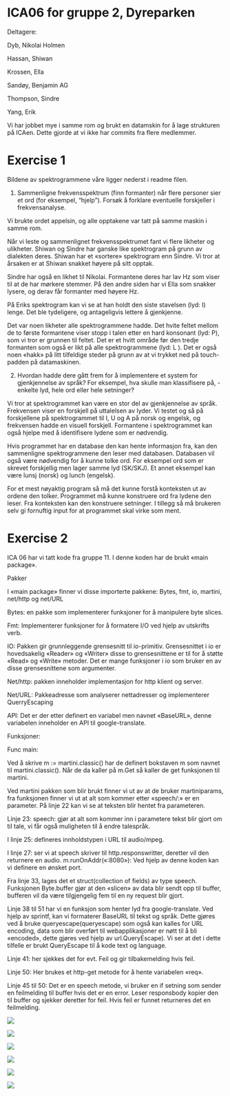 # ICA06 for gruppe 2, Dyreparken

Deltagere:

Dyb, Nikolai Holmen

Hassan, Shiwan

Krossen, Ella

Sandøy, Benjamin AG

Thompson, Sindre  

Yang, Erik

Vi har jobbet mye i samme rom og brukt en datamskin for å lage strukturen på ICAen. Dette gjorde at vi ikke har commits fra flere medlemmer.

# Exercise 1

Bildene av spektrogrammene våre ligger nederst i readme filen.

1. Sammenligne frekvensspektrum (finn formanter) når flere personer sier et ord (for eksempel, “hjelp”). Forsøk å forklare eventuelle forskjeller i frekvensanalyse.

Vi brukte ordet appelsin, og alle opptakene var tatt på samme maskin i samme rom.

Når vi leste og sammenlignet frekvensspektrumet fant vi flere likheter og ulikheter. Shiwan og Sindre har ganske like spektrogram på grunn av dialekten deres. Shiwan har et «sortere» spektrogram enn Sindre. Vi tror at årsaken er at Shiwan snakket høyere på sitt opptak.  

Sindre har også en likhet til Nikolai. Formantene deres har lav Hz som viser til at de har mørkere stemmer. På den andre siden har vi Ella som snakker lysere, og derav får formanter med høyere Hz.

På Eriks spektrogram kan vi se at han holdt den siste stavelsen (lyd: I) lenge. Det ble tydeligere, og antageligvis lettere å gjenkjenne.

Det var noen likheter alle spektrogrammene hadde. Det hvite feltet mellom de to første formantene viser stopp i talen etter en hard konsonant (lyd: P), som vi tror er grunnen til feltet. Det er et hvitt område før den tredje formanten som også er likt på alle spektrogrammene (lyd: L ). Det er også noen «hakk» på litt tilfeldige steder på grunn av at vi trykket ned på touch-padden på datamaskinen.

2. Hvordan hadde dere gått frem for å implementere et system for gjenkjennelse av språk? For eksempel, hva skulle man klassifisere på, - enkelte lyd, hele ord eller hele setninger?

Vi tror at spektrogrammet kan være en stor del av gjenkjennelse av språk. Frekvensen viser en forskjell på uttalelsen av lyder. Vi testet og så på forskjellene på spektrogrammet til I, U og A på norsk og engelsk, og frekvensen hadde en visuell forskjell. Formantene i spektrogrammet kan også hjelpe med å identifisere lydene som er nødvendig.

Hvis programmet har en database den kan hente informasjon fra, kan den sammenligne spektrogrammene den leser med databasen. Databasen vil også være nødvendig for å kunne tolke ord. For eksempel ord som er skrevet forskjellig men lager samme lyd (SK/SKJ). Et annet eksempel kan være lunsj (norsk) og lunch (engelsk).

For et mest nøyaktig program så må det kunne forstå konteksten ut av ordene den tolker. Programmet må kunne konstruere ord fra lydene den leser. Fra konteksten kan den konstruere setninger. I tillegg så må brukeren selv gi fornuftig input for at programmet skal virke som ment.

# Exercise 2

ICA 06 har vi tatt kode fra gruppe 11. I denne koden har de brukt «main package».

Pakker

I «main package» finner vi disse importerte pakkene: Bytes, fmt, io, martini, net/http og net/URL

Bytes: en pakke som implementerer funksjoner for å manipulere byte slices.

Fmt: Implementerer funksjoner for å formatere I/O ved hjelp av utskrifts verb.

IO: Pakken gir grunnleggende grensesnitt til io-primitiv. Grensesnittet i io er hovedsakelig «Reader» og «Writer» disse to grensesnittene er til for å støtte «Read» og «Write» metoder. Det er mange funksjoner i io som bruker en av disse grensesnittene som argumenter.

Net/http: pakken inneholder implementasjon for http klient og server.

Net/URL: Pakkeadresse som analyserer nettadresser og implementerer QuerryEscaping

API: Det er der etter definert en variabel men navnet «BaseURL», denne variabelen inneholder en API til google-translate.

Funksjoner:

Func main:

Ved å skrive m := martini.classic() har de definert bokstaven m som navnet til martini.classic(). Når de da kaller på m.Get så kaller de get funksjonen til martini.

Ved martini pakken som blir brukt finner vi ut av at de bruker martiniparams, fra funksjonen finner vi ut at alt som kommer etter «speech/:» er en parameter. På linje 22 kan vi se at teksten blir hentet fra parameteren.

Linje 23: speech: gjør at alt som kommer inn i parametere tekst blir gjort om til tale, vi får også muligheten til å endre talespråk.  

I linje 25: defineres innholdstypen i URL til audio/mpeg.

I linje 27: ser vi at speech skriver til http.responswritter, deretter vil den returnere en audio. m.runOnAddr(«:8080»): Ved hjelp av denne koden kan vi definere en ønsket port.

Fra linje 33, lages det et struct(collection of fields) av type speech. Funksjonen Byte.buffer gjør at den «slicen» av data blir sendt opp til buffer, bufferen vil da være tilgjengelig fem til en ny request blir gjort.

Linje 38 til 51 har vi en funksjon som henter lyd fra google-translate. Ved hjelp av sprintf, kan vi formaterer BaseURL til tekst og språk. Dette gjøres ved å bruke queryescape(queryescape) som også kan kalles for URL encoding, data som blir overført til webapplikasjoner er nøtt til å bli «encoded», dette gjøres ved hjelp av url.QueryEscape). Vi ser at det i dette tilfelle er brukt QueryEscape til å kode text og language.

Linje 41: her sjekkes det for evt. Feil og gir tilbakemelding hvis feil.

Linje 50: Her brukes et http-get metode for å hente variabelen «req».

Linje 45 til 50: Det er en speech metode, vi bruker en if setning som sender en feilmelding til buffer hvis det er en error. Leser responsbody kopier den til buffer og sjekker deretter for feil. Hvis feil er funnet returneres det en feilmelding.

![](images/benjamin.png)

![](images/ella.png)

![](images/erik.png)

![](images/nikolai.png)

![](images/shiwan.png)

![](images/sindre.png)
